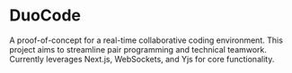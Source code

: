 # DuoCode
 A proof-of-concept for a real-time collaborative coding environment. This project aims to streamline pair programming and technical teamwork. Currently leverages Next.js, WebSockets, and Yjs for core functionality.
